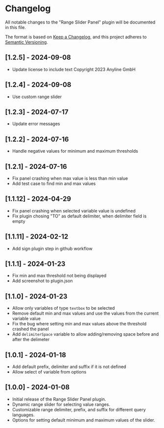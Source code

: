 # Changelog

All notable changes to the "Range Slider Panel" plugin will be documented in this file.

The format is based on [Keep a Changelog](https://keepachangelog.com/en/1.0.0/), and this project adheres to [Semantic Versioning](https://semver.org/spec/v2.0.0.html).

## [1.2.5] - 2024-09-08

- Update license to include text Copyright 2023 Anyline GmbH

## [1.2.4] - 2024-09-08

- Use custom range slider

## [1.2.3] - 2024-07-17

- Update error messages

## [1.2.2] - 2024-07-16

- Handle negative values for minimum and maximum thresholds

## [1.2.1] - 2024-07-16

- Fix panel crashing when max value is less than min value
- Add test case to find min and max values

## [1.1.12] - 2024-04-29

- Fix panel crashing when selected variable value is undefined
- Fix plugin chosing "TO" as default delimiter, when delimiter field is empty

## [1.1.11] - 2024-02-12

- Add sign plugin step in github workflow

## [1.1.1] - 2024-01-23

- Fix min and max threshold not being displayed
- Add screenshot to plugin.json

## [1.1.0] - 2024-01-23

- Allow only variables of type `textbox` to be selected
- Remove default min and max values and use the values from the current variable value
- Fix the bug where setting min and max values above the threshold crashed the panel
- Add `delimiterSpace` variable to allow adding/removing space before and after the delimeter

## [1.0.1] - 2024-01-18

- Add default prefix, delimiter and suffix if it is not defined
- Allow select of variable from options

## [1.0.0] - 2024-01-08

- Initial release of the Range Slider Panel plugin.
- Dynamic range slider for selecting value ranges.
- Customizable range delimiter, prefix, and suffix for different query languages.
- Options for setting default minimum and maximum values of the slider.

